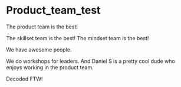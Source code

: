 # Product_team_test


The product team is the best!

The skillset team is the best!
The mindset team is the best!

We have awesome people.

We do workshops for leaders.
And Daniel S is a pretty cool dude who enjoys working in the product team.

Decoded FTW!
